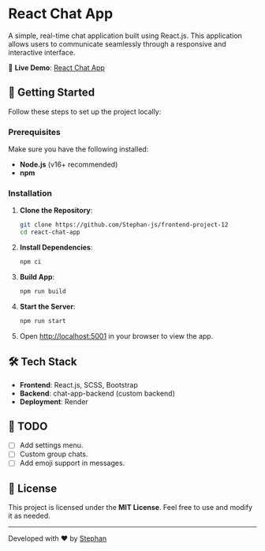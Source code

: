 # React Chat App

A simple, real-time chat application built using React.js. This application allows users to communicate seamlessly through a responsive and interactive interface.

🔗 **Live Demo**: [React Chat App](https://frontend-project-12-dyva.onrender.com)

## 🚀 Getting Started

Follow these steps to set up the project locally:

### Prerequisites

Make sure you have the following installed:

- **Node.js** (v16+ recommended)
- **npm**

### Installation

1. **Clone the Repository**:
   ```bash
   git clone https://github.com/Stephan-js/frontend-project-12
   cd react-chat-app
   ```

2. **Install Dependencies**:
   ```bash
   npm ci
   ```

   
3. **Build App**:
   ```bash
   npm run build
   ```

4. **Start the Server**:
   ```bash
   npm run start
   ```

4. Open [http://localhost:5001](http://localhost:5001) in your browser to view the app.

## 🛠️ Tech Stack

- **Frontend**: React.js, SCSS, Bootstrap
- **Backend**: chat-app-backend (custom backend)
- **Deployment**: Render

## 📄 TODO

- [ ] Add settings menu.
- [ ] Custom group chats.
- [ ] Add emoji support in messages.

## 📝 License

This project is licensed under the **MIT License**. Feel free to use and modify it as needed.

---

Developed with ❤️ by [Stephan](https://github.com/Stephan-js)
